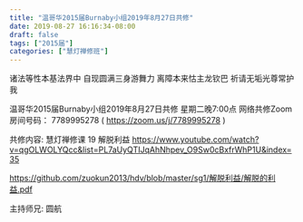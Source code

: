 ```yaml
---
title: "温哥华2015届Burnaby小组2019年8月27日共修"
date: 2019-08-27 16:16:34-08:00
draft: false
tags: ["2015届"]
categories: ["慧灯禅修班"]
---
```

诸法等性本基法界中 自现圆满三身游舞力
离障本来怙主龙钦巴 祈请无垢光尊常护我

温哥华2015届Burnaby小组2019年8月27日共修
星期二晚7:00点
网络共修Zoom房间号码： 7789995278 ( https://zoom.us/j/7789995278 )

共修内容:
慧灯禅修课 19 解脱利益
https://www.youtube.com/watch?v=qgOLWOLYQcc&list=PL7aUyQTIJqAhNhpev_O9Sw0cBxfrWhP1U&index=35

https://github.com/zuokun2013/hdv/blob/master/sg1/解脱利益/解脱的利益.pdf

主持师兄: 圆航
